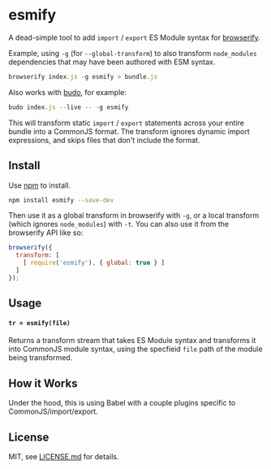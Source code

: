 # esmify

A dead-simple tool to add `import` / `export` ES Module syntax for [browserify](https://www.npmjs.com/package/browserify).

Example, using `-g` (for `--global-transform`) to also transform `node_modules` dependencies that may have been authored with ESM syntax.

```js
browserify index.js -g esmify > bundle.js
```

Also works with [budo](https://www.npmjs.com/package/budo), for example:

```js
budo index.js --live -- -g esmify
```

This will transform static `import` / `export` statements across your entire bundle into a CommonJS format. The transform ignores dynamic import expressions, and skips files that don't include the format.

## Install

Use [npm](https://npmjs.com/) to install.

```sh
npm install esmify --save-dev
```

Then use it as a global transform in browserify with `-g`, or a local transform (which ignores `node_modules`) with `-t`. You can also use it from the browserify API like so:

```js
browserify({
  transform: [
    [ require('esmify'), { global: true } ]
  ]
});
```

## Usage

#### `tr = esmify(file)`

Returns a transform stream that takes ES Module syntax and transforms it into CommonJS module syntax, using the specfieid `file` path of the module being transformed.

## How it Works

Under the hood, this is using Babel with a couple plugins specific to CommonJS/import/export.

## License

MIT, see [LICENSE.md](http://github.com/mattdesl/esmify/blob/master/LICENSE.md) for details.
